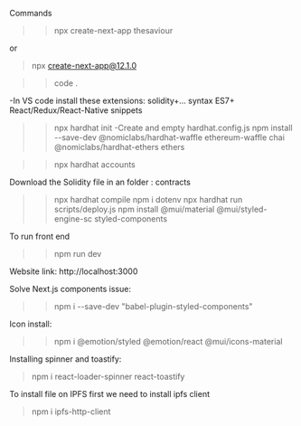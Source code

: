 Commands

>>npx create-next-app thesaviour

or

>npx create-next-app@12.1.0

>>code .

-In VS code install these extensions:
    solidity+... syntax
    ES7+ React/Redux/React-Native snippets

>>npx hardhat init
    -Create and empty hardhat.config.js
>>npm install --save-dev @nomiclabs/hardhat-waffle ethereum-waffle chai @nomiclabs/hardhat-ethers ethers

>>npx hardhat accounts

Download the Solidity file in an folder : contracts

>>npx hardhat compile
>>npm i dotenv
>>npx hardhat run scripts/deploy.js
>>npm install @mui/material @mui/styled-engine-sc styled-components

To run front end
>>npm run dev

Website link:
http://localhost:3000


Solve Next.js components issue:
>>npm i --save-dev "babel-plugin-styled-components"

Icon install:
>>npm i @emotion/styled @emotion/react @mui/icons-material

Installing spinner and toastify:
>npm i react-loader-spinner react-toastify

To install file on IPFS first we need to install ipfs client
>npm i ipfs-http-client